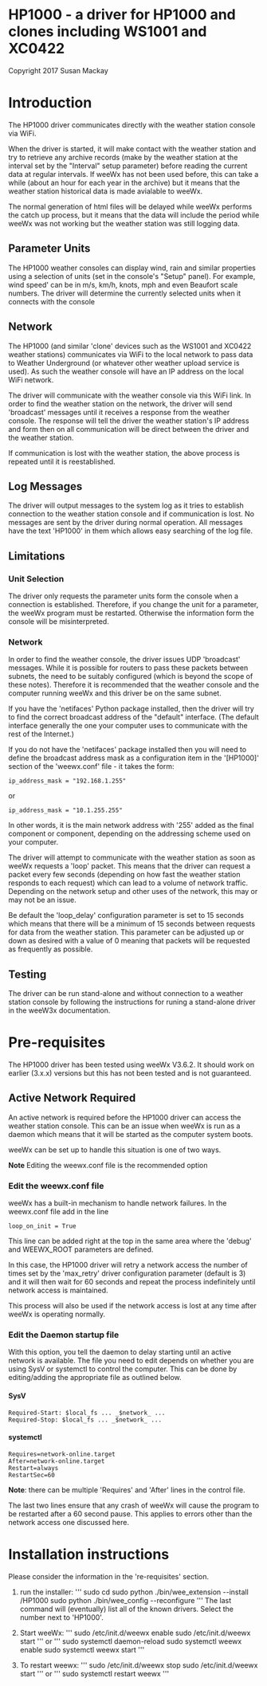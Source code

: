 # HP1000 - a driver for HP1000 and clones including WS1001 and XC0422
Copyright 2017 Susan Mackay

# Introduction
The HP1000 driver communicates directly with the weather station console via 
WiFi.

When the driver is started, it will make contact with the weather station and
try to retrieve any archive records (make by the weather station at the interval
set by the "Interval" setup parameter) before reading the current data at 
regular intervals. If weeWx has not been used before, this can take a while
(about an hour for each year in the archive) but it means that the weather
station historical data is made avialable to weeWx.

The normal generation of  html files will be delayed while weeWx performs the catch up process, but it means that the data will include the period while weeWx was not working but the weather station was still logging data.

## Parameter Units
The HP1000 weather consoles can display wind, rain and similar properties
using a selection of units (set in the console's "Setup" panel). For example, 
wind speed' can be in m/s, km/h, knots, mph and even Beaufort scale numbers. The 
driver will determine the currently selected units when it connects with the 
console

## Network
The HP1000 (and similar 'clone' devices such as the WS1001 and XC0422 weather 
stations) communicates via WiFi to the local network to pass data to Weather 
Underground (or whatever other weather upload service is used). As such the 
weather console will have an IP address on the local WiFi network.

The driver will communicate with the weather console via this WiFi link. In 
order to find the weather station on the network, the driver will send 
'broadcast' messages until it receives a response from the weather console. The
response will tell the driver the weather station's IP address and form then on
all communication will be direct between the driver and the weather station.

If communication is lost with the weather station, the above process is repeated
until it is reestablished.

## Log Messages
The driver will output messages to the system log as it tries to establish 
connection to the weather station console and if communication is lost. No 
messages are sent by the driver during  normal operation. All messages have the 
text 'HP1000' in them which allows easy searching of the log file.

## Limitations
### Unit Selection
The driver only requests the parameter units form the console when a connection
is established. Therefore, if you change the unit for a parameter, the weeWx
program must be restarted. Otherwise the information form the console will be
misinterpreted.

### Network
In order to find the weather console, the driver issues UDP 'broadcast' 
messages. While it is possible for routers to pass these packets between
subnets, the need to be suitably configured (which is beyond the scope of these
notes). Therefore it is recommended that the weather console and the computer
running weeWx and this driver be on the same subnet.

If you have the 'netifaces' Python package installed, then the driver will
try to find the correct broadcast address of the "default" interface. (The
default interface generally the one your computer uses to communicate with
the rest of the Internet.)

If you do not have the 'netifaces' package installed then you will need to
define the broadcast address mask as a configuration item in the 
'[HP1000]' section of the 'weewx.conf' file - it takes the form:

    ip_address_mask = "192.168.1.255"
or

    ip_address_mask = "10.1.255.255"

In other words, it is the main network address with '255' added as the final
component or component, depending on the addressing scheme used on your 
computer.

The driver will attempt to communicate with the weather station as soon as 
weeWx requests a 'loop' packet. This means that the driver can request a packet 
every few seconds (depending on how fast the weather station responds to each 
request) which can lead to a volume of network traffic. Depending on the network
setup and other uses of the network, this may or may not be an issue.

Be default the 'loop_delay' configuration parameter is set to 15 seconds which 
means that there will be a minimum of 15 seconds between requests for data from 
the weather station. This parameter can be adjusted up or down as desired with 
a value of 0 meaning that packets will be requested as frequently as possible.

## Testing
The driver can be run stand-alone and without connection to a weather station 
console by following the instructions for runing a stand-alone driver in the 
weeW3x documentation.

# Pre-requisites

The HP1000 driver has been tested using weeWx V3.6.2. It should work on earlier 
(3.x.x) versions but this has not been tested and is not guaranteed.

## Active Network Required
An active network is required before the HP1000 driver can access the weather 
station console. This can be an issue when weeWx is run as a daemon which means 
that it will be started as the computer system boots.

weeWx can be set up to handle this situation is one of two ways.

**Note** Editing the weewx.conf file is the recommended option

### Edit the weewx.conf file
weeWx has a built-in mechanism to handle network failures. In the weewx.conf file add in the line

    loop_on_init = True

This line can be added right at the top in the same area where the 'debug' and 
WEEWX_ROOT parameters are defined.

In this case, the HP1000 driver will retry a network access the number of times 
set by the 'max_retry' driver configuration parameter (default is 3) and it will 
then wait for 60 seconds and repeat the process indefinitely until network 
access is maintained.

This process will also be used if the network access is lost at any time after
weeWx is operating normally.

### Edit the Daemon startup file
With this option, you tell the daemon to delay starting until an active network 
is available. The file you need to edit depends on whether you are using SysV or 
systemctl to control the computer. This can be done by editing/adding the appropriate file as outlined below.

#### SysV
    Required-Start: $local_fs ... _$network_ ...
    Required-Stop: $local_fs ... _$network_ ...

#### systemctl
    Requires=network-online.target
    After=network-online.target
    Restart=always
    RestartSec=60

**Note**: there can be multiple 'Requires' and 'After' lines in the control 
file.

The last two lines ensure that any crash of weeWx will cause the program to be 
restarted after a 60 second pause. This applies to errors other than the network 
access one discussed here.

# Installation instructions
Please consider the information in the 're-requisites' section.

1) run the installer:
'''
    sudo cd <path to weewx directory>
    sudo python \./bin/wee\_extension \-\-install <path to file>/HP1000
    sudo python \./bin/wee\_config \-\-reconfigure
'''
The last command will (eventually) list all of the known drivers. Select the 
number next to 'HP1000'.

2) Start weeWx:
'''
    sudo /etc/init\.d/weewx enable
    sudo /etc/init\.d/weewx start
'''
or 
'''
    sudo systemctl daemon\-reload
    sudo systemctl weewx enable
    sudo systemctl weewx start
'''
3) To restart weewx:
'''
    sudo /etc/init\.d/weewx stop
    sudo /etc/init\.d/weewx start
'''
or 
'''
    sudo systemctl restart weewx
'''